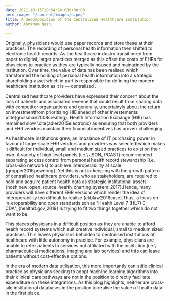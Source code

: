 ```yaml
---
date: 2021-10-15T20:54:54.000+00:00
hero_image: "/content/images/o.png"
title: A Decomposition of the Centralized Healthcare Institution
author: Abraham Nash

---
```

Originally, physicians would use paper records and store these at their practices. The recording of personal health information then shifted to electronic health records. As the healthcare industry transitioned from paper to digital, larger practices merged as this offset the costs of EHRs for physicians to practice as they are typically housed and maintained by the institution. Over time, the value of data has been realised which transformed the holding of personal health information into a strategic shareholding asset which in part is responsible for defining the modern healthcare institution as it is — centralized . 

Centralised healthcare providers have expressed their concern about the loss of patients and associated revenue that could result from sharing data with competitor organizations and generally, uncertainyly about the return on investmentfrom prioritizing HIE ahead of other investements \\cite{grossman2008creating}. Health Information Exchange (HIE) has remained slow \\cite{adler2015electronic} as ensuring that both providers and EHR vendors maintain their financial incentives has proven challenging. 

As healthcare institutions grew, an imbalance of IT purchasing power in favour of large-scale EHR vendors and providers was selected which makes it difficult for individual, small and medium sized practices to exist on their own. A variety of high level panels (i.e.\\ JSON, PCAST) recommended separating access control from personal health record stewardship (i.e. cross-silo networks) to achieve interoperability at scale {gropper2016powering}. Yet this is not in-keeping with the growth pattern of centralised healthcare providers, who as stakeholders, are required to hold and acquire patient health data as strategic institutional assets {nosh:new_open_source_health_charting_system_2017}.Hence, many providers will have different EHR versions which render the idea of interoperability too difficult to realise {ekblaw2016case}.Thus, a focus on in_eroperability and open standards sch as "Health Level 7 (HL7) C-CDA"_{healthit.gov_2019} is trying to fit two things together which do not want to be.

This places physicians in a difficult position as they are unable to afford health record systems which suit creative individual, small to medium sized practices. This leaves physicians beholden to centralised institutions of healthcare with little autonomy in practice. For example, physicians are unable to refer patients to services not affiliated with the institution (i.e.\\ pharmaceutical medications, imaging and lab services) and this can leave patients without cost-effective options.

In the era of modern data utilisation, this more importantly can stifle clinical practice as physicians seeking to adopt machine learning algorithms into their clinical care pathways are not in the position to directly facilitate expenditure on these integrations. As this blog highlights, neither are cross-silo institutional databases in the position to realise the value of health data in the first place.